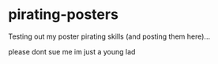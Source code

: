 # pirating-posters
Testing out my poster pirating skills (and posting them here)...        


please dont sue me im just a young lad

